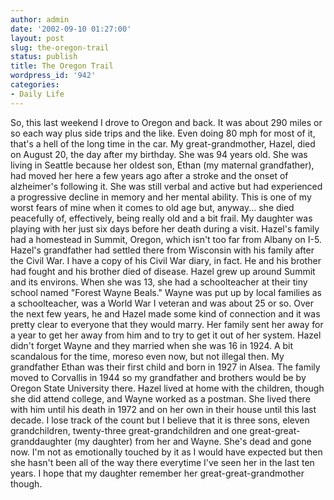 ```yaml
---
author: admin
date: '2002-09-10 01:27:00'
layout: post
slug: the-oregon-trail
status: publish
title: The Oregon Trail
wordpress_id: '942'
categories:
- Daily Life
---
```


So, this last weekend I drove to Oregon and back. It was about 290 miles
or so each way plus side trips and the like. Even doing 80 mph for most
of it, that's a hell of the long time in the car. My great-grandmother,
Hazel, died on August 20, the day after my birthday. She was 94 years
old. She was living in Seattle because her oldest son, Ethan (my
maternal grandfather), had moved her here a few years ago after a stroke
and the onset of alzheimer's following it. She was still verbal and
active but had experienced a progressive decline in memory and her
mental ability. This is one of my worst fears of mine when it comes to
old age but, anyway... she died peacefully of, effectively, being really
old and a bit frail. My daughter was playing with her just six days
before her death during a visit. Hazel's family had a homestead in
Summit, Oregon, which isn't too far from Albany on I-5. Hazel's
grandfather had settled there from Wisconsin with his family after the
Civil War. I have a copy of his Civil War diary, in fact. He and his
brother had fought and his brother died of disease. Hazel grew up around
Summit and its environs. When she was 13, she had a schoolteacher at
their tiny school named "Forest Wayne Beals." Wayne was put up by local
families as a schoolteacher, was a World War I veteran and was about 25
or so. Over the next few years, he and Hazel made some kind of
connection and it was pretty clear to everyone that they would marry.
Her family sent her away for a year to get her away from him and to try
to get it out of her system. Hazel didn't forget Wayne and they married
when she was 16 in 1924. A bit scandalous for the time, moreso even now,
but not illegal then. My grandfather Ethan was their first child and
born in 1927 in Alsea. The family moved to Corvallis in 1944 so my
grandfather and brothers would be by Oregon State University there.
Hazel lived at home with the children, though she did attend college,
and Wayne worked as a postman. She lived there with him until his death
in 1972 and on her own in their house until this last decade. I lose
track of the count but I believe that it is three sons, eleven
grandchildren, twenty-three great-grandchildren and one
great-great-granddaughter (my daughter) from her and Wayne. She's dead
and gone now. I'm not as emotionally touched by it as I would have
expected but then she hasn't been all of the way there everytime I've
seen her in the last ten years. I hope that my daughter remember her
great-great-grandmother though.
